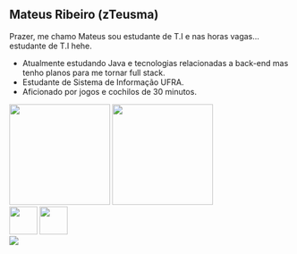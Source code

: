 ## Mateus Ribeiro (zTeusma)

  Prazer, me chamo Mateus sou estudante de T.I e nas horas vagas... estudante de T.I hehe.
  - Atualmente estudando Java e tecnologias relacionadas a back-end mas tenho planos para me tornar full stack.
  - Estudante de Sistema de Informação UFRA.
  - Aficionado por jogos e cochilos de 30 minutos.


<div>
  <img height="180cm" src="https://github-readme-stats.vercel.app/api?username=MateusRibeiro-SS&show_icons=true&theme=merko"/>
   <img height="180cm" src="https://github-readme-stats.vercel.app/api/top-langs/?username=MateusRibeiro-SS&theme=merko"/>
  
</div>

<div style="display: inline_block">
  <img allign="center" height="50cm" src="https://cdn.jsdelivr.net/gh/devicons/devicon/icons/java/java-original.svg" />
  <img height="50cm" src="https://cdn.jsdelivr.net/gh/devicons/devicon/icons/spring/spring-original-wordmark.svg" />
</div>

<div>
  <a href="https://twitter.com/ZTeusma" target="blank_"><img src="https://img.shields.io/badge/Twitter-1DA1F2?style=for-the-badge&logo=twitter&logoColor=white" target="blank_"<a/>
</div>
